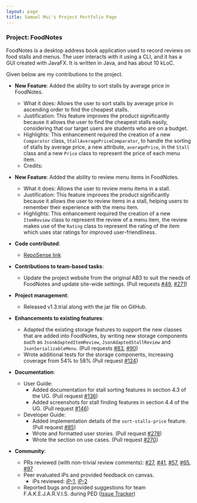 ```yaml
---
layout: page
title: Samuel Mui's Project Portfolio Page
---
```


### Project: FoodNotes

FoodNotes is a desktop address book application used to record reviews on food stalls and menus. The user interacts with it using a CLI, and it has a GUI created with JavaFX. It is written in Java, and has about 10 kLoC.

Given below are my contributions to the project.

* **New Feature**: Added the ability to sort stalls by average price in FoodNotes.
    * What it does: Allows the user to sort stalls by average price in ascending order to find the cheapest stalls.
    * Justification: This feature improves the product significantly because it allows the user to find the cheapest stalls easily,
  considering that our target users are students who are on a budget.
    * Highlights: This enhancement required the creation of a new `Comparator` class, `StallAveragePriceComparator`,
  to handle the sorting of stalls by average price, a new attribute, `averagePrice`, in the `Stall` class
  and a new `Price` class to represent the price of each menu item.
    * Credits:

* **New Feature**: Added the ability to review menu items in FoodNotes.
  * What it does: Allows the user to review menu items in a stall.
  * Justification: This feature improves the product significantly because it allows the user to review items in a stall,
  helping users to remember their experience with the menu item.
  * Highlights: This enhancement required the creation of a new `ItemReview` class to represent the review of a menu item,
  the review makes use of the `Rating` class to represent the rating of the item which uses star ratings for improved
  user-friendliness.


* **Code contributed**:
  * [RepoSense link](https://nus-cs2103-ay2324s1.github.io/tp-dashboard/?search=samuelmui8&sort=groupTitle&sortWithin=title&timeframe=commit&mergegroup=&groupSelect=groupByRepos&breakdown=true&checkedFileTypes=docs~functional-code~test-code&since=2023-09-22&tabOpen=true&tabType=authorship&tabAuthor=samuelmui8&tabRepo=AY2324S1-CS2103T-W10-4%2Ftp%5Bmaster%5D&authorshipIsMergeGroup=false&authorshipFileTypes=docs~functional-code~test-code&authorshipIsBinaryFileTypeChecked=false&authorshipIsIgnoredFilesChecked=false)

* **Contributions to team-based tasks**:
  * Update the project website from the original AB3 to suit the needs of FoodNotes and update site-wide settings. (Pull requests [#49](https://github.com/AY2324S1-CS2103T-W10-4/tp/pull/49), [#271](https://github.com/AY2324S1-CS2103T-W10-4/tp/pull/271))

* **Project management**:
  * Released v1.3.trial along with the jar file on GitHub.

* **Enhancements to existing features**:
    * Adapted the existing storage features to support the new classes that are added into FoodNotes, by writing new
  storage components such as `JsonAdaptedItemReview`, `JsonAdaptedStallReview` and `JsonSerializableMenu`. (Pull requests [#83](https://github.com/AY2324S1-CS2103T-W10-4/tp/pull/83),  [#90](https://github.com/AY2324S1-CS2103T-W10-4/tp/pull/90))
    * Wrote additional tests for the storage components, increasing coverage from 54% to 58% (Pull request [#124](https://github.com/AY2324S1-CS2103T-W10-4/tp/pull/124))

* **Documentation**:
  * User Guide:
      * Added documentation for stall sorting features in section 4.3 of the UG. (Pull request [#136](https://github.com/AY2324S1-CS2103T-W10-4/tp/pull/136))
      * Added screenshots for stall finding features in section 4.4 of the UG. (Pull request [#146](https://github.com/AY2324S1-CS2103T-W10-4/tp/pull/146/files))
  * Developer Guide:
    * Added implementation details of the `sort-stalls-price` feature. (Pull request [#85](https://github.com/AY2324S1-CS2103T-W10-4/tp/pull/85))
    * Wrote and formatted user stories. (Pull request [#278](https://github.com/AY2324S1-CS2103T-W10-4/tp/pull/278))
    * Wrote the section on use cases. (Pull request [#270](https://github.com/AY2324S1-CS2103T-W10-4/tp/pull/270))

* **Community**:
  * PRs reviewed (with non-trivial review comments): [#27](https://github.com/AY2324S1-CS2103T-W10-4/tp/pull/27),
  [#41](https://github.com/AY2324S1-CS2103T-W10-4/tp/pull/41), [#57](https://github.com/AY2324S1-CS2103T-W10-4/tp/pull/57),
  [#65](https://github.com/AY2324S1-CS2103T-W10-4/tp/pull/65), [#97](https://github.com/AY2324S1-CS2103T-W10-4/tp/pull/97)
  * Peer evaluated iPs and provided feedback on canvas.
    * iPs reviewed: [iP-1](https://github.com/flexibo/ip), [iP-2](https://github.com/amosting/ip)
  * Reported bugs and provided suggestions for team F.A.K.E.J.A.R.V.I.S. during PED ([Issue Tracker](https://github.com/samuelmui8/ped/issues))
